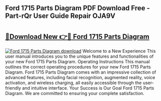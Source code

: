 ## Ford 1715 Parts Diagram PDF Download Free - Part-rQr User Guide Repair OJA9V

# <h2><a href="http://dfsoo5.blite.top/?on=Ford+1715+Parts+Diagram">🔗Download New 👉🔴 Ford 1715 Parts Diagram</a></h2>

[![Ford 1715 Parts Diagram download](https://i.imgur.com/lujVjoI.png)](http://dfsoo5.blite.top/?on=Ford+1715+Parts+Diagram)
Welcome to a New Experience This user manual introduces you to the unique features and functionalities of your new Ford 1715 Parts Diagram. Operating Instructions This manual outlines the correct operating procedures for your new Ford 1715 Parts Diagram. Ford 1715 Parts Diagram comes with an impressive collection of advanced features, including facial recognition, augmented reality, voice activation, and wireless charging, all easily accessible through the user-friendly and intuitive interface. Your Success is Our Goal Ford 1715 Parts Diagram. We are committed to ensuring your complete satisfaction.
